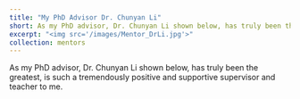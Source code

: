 ```yaml
---
title: "My PhD Advisor Dr. Chunyan Li"
short: As my PhD advisor, Dr. Chunyan Li shown below, has truly been the greatest, is such a tremendously positive and supportive supervisor and teacher to me. 
excerpt: "<img src='/images/Mentor_DrLi.jpg'>"
collection: mentors
---
```


As my PhD advisor, Dr. Chunyan Li shown below, has truly been the greatest, is such a tremendously positive and supportive supervisor and teacher to me. 
